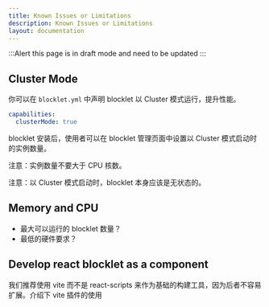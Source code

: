 ```yaml
---
title: Known Issues or Limitations
description: Known Issues or Limitations
layout: documentation
---
```


:::Alert
this page is in draft mode and need to be updated
:::

## Cluster Mode

你可以在 `blocklet.yml` 中声明 blocklet 以 Cluster 模式运行，提升性能。

```yml
capabilities:
  clusterMode: true
```

blocklet 安装后，使用者可以在 blocklet 管理页面中设置以 Cluster 模式启动时的实例数量。

注意：实例数量不要大于 CPU 核数。

注意：以 Cluster 模式启动时，blocklet 本身应该是无状态的。

## Memory and CPU

- 最大可以运行的 blocklet 数量？
- 最低的硬件要求？

## Develop react blocklet as a component

我们推荐使用 vite 而不是 react-scripts 来作为基础的构建工具，因为后者不容易扩展。介绍下 vite 插件的使用


